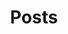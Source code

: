 ---
title: Posts
layout: posts
permalink: /posts/
entries_layout: list
sort_by: date
sort_order: reverse
---